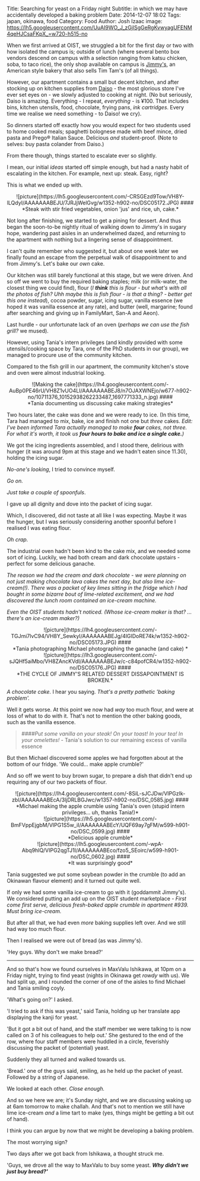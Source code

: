 Title: Searching for yeast on a Friday night
Subtitle: in which we may have accidentally developed a baking problem
Date: 2014-12-07 18:02
Tags: japan, okinawa, food
Category: Food
Author: Josh Izaac
image: https://lh5.googleusercontent.com/UuAI9WO_J_zGjlSgGeRgKvwyagUFENM4qeHJCsaFKpX_=w720-h515-no

When we first arrived at OIST, we struggled a bit for the first day or two with how isolated the campus is; outside of lunch (where several bento box vendors descend on campus with a selection ranging from katsu chicken, soba, to taco rice), the only shop available on campus is [Jimmy's](http://www.jimmys.co.jp/x/), an American style bakery that also sells Tim Tam's (of all things).

However, our apartment contains a small but decent kitchen, and after stocking up on kitchen supplies from [Daiso](http://en.wikipedia.org/wiki/Daiso) - the most glorious store I've ever set eyes on - we slowly adjusted to cooking at night. (No but seriously, Daiso is amazing. Everything - I repeat, *everything* - is ¥100. That includes bins, kitchen utensils, food, chocolate, frying pans, *ink cartridges*. Every time we realise we need something - to Daiso! we cry).

So dinners started off exactly how you would expect for two students used to home cooked meals; spaghetti bolognese made with beef mince, dried pasta and Prego® Italian Sauce. Delicious *and* student-proof. (Note to selves: buy pasta colander from Daiso.)

From there though, things started to escalate ever so slightly.

I mean, our initial *ideas* started off simple enough, but had a nasty habit of escalating in the kitchen. For example, next up: steak. Easy, right?

This is what we ended up with.

<center>
![picture](https://lh5.googleusercontent.com/-CRSGEzd9Tow/VH8Y-lLQdyI/AAAAAAABEJU/7JRJjWelGvg/w1352-h902-no/DSC05172.JPG)
####<div align=center>*Steak with stir fried vegetables, onion 'jus' and rice, uh, cake.*</div>
</center>

Not long after finishing, we started to get a pining for dessert. And thus began the soon-to-be nightly ritual of walking down to Jimmy's in sugary hope, wandering past aisles in an underwhelmed dazed, and returning to the apartment with nothing but a lingering sense of disappointment.

I can't quite remember who suggested it, but about one week later we finally found an escape from the perpetual walk of disappointment to and from Jimmy's. Let's bake our *own* cake.

Our kitchen was still barely functional at this stage, but we were driven. And so off we went to buy the required baking staples; milk (or milk-water, the closest thing we could find), flour (*I **think** this is flour - but what's with all the photos of fish? Uhh maybe this is fish flour - is that a thing? - better get this one instead*), cocoa powder, sugar, icing sugar, vanilla essence (we hoped it was vanilla essence at any rate), and butter (well, margarine; found after searching and giving up in FamilyMart, San-A and Aeon).

Last hurdle - our unfortunate lack of an oven (*perhaps we can use the fish grill?* we mused).

However, using Tania's intern privileges (and kindly provided with some utensils/cooking space by Tara, one of the PhD students in our group), we managed to procure use of the community kitchen.

Compared to the fish grill in our apartment, the community kitchen's stove and oven were almost industrial looking.

<center>
![Making the cake](https://lh4.googleusercontent.com/-AuBp0PE46rU/VH8Z1vUO4LI/AAAAAAABEJ8/n7OJAXWNEjo/w677-h902-no/10711376_10152938262233487_1697771333_n.jpg)
####<div align=center>*Tania documenting us discussing cake making strategies*</div>
</center>

Two hours later, the cake was done and we were ready to ice. (In this time, Tara had managed to mix, bake, ice and finish not one but *three* cakes. *Edit: I've been informed Tara actually managed to make **four** cakes, not three. For what it's worth, it took us **four hours to bake and ice a single cake.**)*

We got the icing ingredients assembled, and I stood there, delirious with hunger (it was around 9pm at this stage and we hadn't eaten since 11.30), holding the icing sugar.

*No-one's looking*, I tried to convince myself.

*Go on.*

*Just take a couple of spoonfuls*.

I gave up all dignity and dove into the packet of icing sugar.

Which, I discovered, did not taste at all like I was expecting. Maybe it was the hunger, but I was seriously considering another spoonful before I realised I was eating flour.

*Oh crap.*

The industrial oven hadn't been kind to the cake mix, and we needed some sort of icing. Luckily, we had both cream and dark chocolate upstairs - perfect for some delicious ganache.

*The reason we had the cream and dark chocolate - we were planning on not just making chocolate lava cakes the next day, but also lime ice-cream(!). There was a packet of key limes sitting in the fridge which I had bought in some bizarre bout of lime-related excitement, and we had discovered the lunch room contained an ice-cream machine.*

*Even the OIST students hadn't noticed. (Whose ice-cream maker is that? ... there's an ice-cream maker?)*

<center>
![picture](https://lh4.googleusercontent.com/-TGJmi7lvC94/VH8Y_SewkyI/AAAAAAABEJg/4lGIDoRE74k/w1352-h902-no/DSC05173.JPG)
####<div align=center>*Tania photographing Michael photographing the ganache (and cake) *</div>
</center>

<center>
![picture](https://lh3.googleusercontent.com/-sJQHf5aiMbo/VH8ZAncKVdI/AAAAAAABEJw/c-c84pofCR4/w1352-h902-no/DSC05176.JPG)
####<div align=center>*THE CYCLE OF JIMMY'S RELATED DESSERT DISSAPOINTMENT IS BROKEN.*</div>
</center>

*A chocolate cake.* I hear you saying. *That's a pretty pathetic 'baking problem'.*

Well it gets worse. At this point we now had *way* too much flour, and were at loss of what to do with it. That's not to mention the other baking goods, such as the vanilla essence.

> ####*Put some vanilla on your steak! On your toast! In your tea! In your omelettes!* - Tania's solution to our remaining excess of vanilla essence  

But then Michael discovered some apples we had forgotten about at the bottom of our fridge. 'We could... make apple crumble?'

And so off we went to buy brown sugar, to prepare a dish that didn't end up requiring any of our two packets of flour. 

<center>
![picture](https://lh4.googleusercontent.com/-8SiL-sJCJDw/VIPGzIk-zbI/AAAAAAABEcA/3ljDRLBGJwc/w1357-h902-no/DSC_0585.jpg)
####<div align=center>*Michael making the apple crumble using Tania's oven (stupid intern privileges... uh, thanks Tania!)*</div>
</center>

<center>
![picture](https://lh5.googleusercontent.com/-BmFVppEjgbM/VIPG1S5w_iI/AAAAAAABEcY/UQF69ay7gFM/w599-h901-no/DSC_0599.jpg)
####<div align=center>*Delicious apple crumble*</div>
</center>

<center>
![picture](https://lh5.googleusercontent.com/-wpA-Abq9hIQ/VIPG2qgTJ1I/AAAAAAABEco/fzo5_SEoirc/w599-h901-no/DSC_0602.jpg)
####<div align=center>*It was surprisingly good*</div>
</center>

Tania suggested we put some soybean powder in the crumble (to add an Okinawan flavour element) and it turned out quite well.

If only we had some vanilla ice-cream to go with it (goddammit Jimmy's). We considered putting an add up on the OIST student marketplace - *First come first serve, delicious fresh-baked apple crumble in apartment #939. Must bring ice-cream.*

But after all that, we had even *more* baking supplies left over. And we still had way too much flour.

Then I realised we were out of bread (as was Jimmy's).

'Hey guys. Why don't we make bread?'

------------------------------

And so that's how we found ourselves in MaxValu Ishikawa, at 10pm on a Friday night, trying to find yeast (nights in Okinawa get *rowdy* with us). We had split up, and I rounded the corner of one of the aisles to find Michael and Tania smiling coyly.

'What's going on?' I asked.

'I tried to ask if this was yeast,' said Tania, holding up her translate app displaying the kanji for yeast.

'But it got a bit out of hand, and the staff member we were talking to is now called on 3 of his colleagues to help out.' She gestured to the end of the row, where four staff members were huddled in a circle, feverishly discussing the packet of (potential) yeast.

Suddenly they all turned and walked towards us.

'Bread.' one of the guys said, smiling, as he held up the packet of yeast. Followed by a string of Japanese.

We looked at each other. *Close enough.*

And so we here we are; it's Sunday night, and we are discussing waking up at 6am tomorrow to make challah. And that's not to mention we still have lime ice-cream *and* a lime tart to make (yes, things might be getting a bit out of hand).

I think you can argue by now that we might be developing a baking problem.

The most worrying sign?

Two days after we got back from Ishikawa, a thought struck me.

'Guys, we drove all the way to MaxValu to buy some yeast. ***Why didn't we just buy bread?'***
